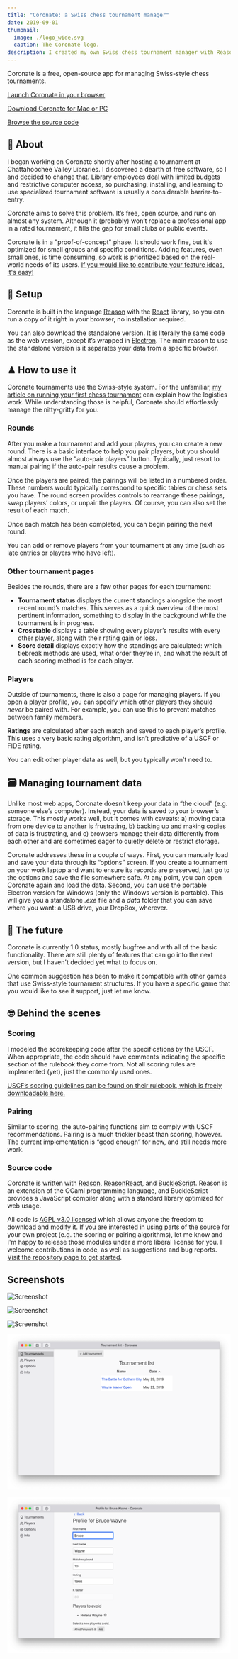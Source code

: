 ```yaml
---
title: "Coronate: a Swiss chess tournament manager"
date: 2019-09-01
thumbnail:
  image: ./logo_wide.svg
  caption: The Coronate logo.
description: I created my own Swiss chess tournament manager with ReasonReact. It's free and open source for anyone to use, but especially designed for the needs of libraries and small clubs.
---
```

Coronate is a free, open-source app for managing Swiss-style chess tournaments.

<p><div class="wp-block-button aligncenter download"><a class="button-link__link" href="https://johnridesa.bike/coronate/">Launch Coronate in your browser</a></div></p>

<p><div class="wp-block-button aligncenter download"><a class="button-link__link" href="https://github.com/johnridesabike/coronate/releases/latest">Download Coronate for Mac or PC</a></div></p>

<p><div class="wp-block-button aligncenter download"><a class="button-link__link" href="https://github.com/johnridesabike/coronate">Browse the source code</a></div></p>

## 🧐 About

I began working on Coronate shortly after hosting a tournament at Chattahoochee Valley Libraries. I discovered a dearth of free software, so I and decided to change that. Library employees deal with limited budgets and restrictive computer access, so purchasing, installing, and learning to use specialized tournament software is usually a considerable barrier-to-entry.

Coronate aims to solve this problem. It’s free, open source, and runs on almost any system. Although it (probably) won’t replace a professional app in a rated tournament, it fills the gap for small clubs or public events.

Coronate is in a "proof-of-concept" phase. It should work fine, but it's optimized for small groups and specific conditions. Adding features, even small ones, is time consuming, so work is prioritized based on the real-world needs of its users. [If you would like to contribute your feature ideas, it's easy!](https://github.com/johnridesabike/coronate/blob/master/CONTRIBUTING.md)

## 🔧 Setup

Coronate is built in the language [Reason](https://reasonml.github.io) with the [React](https://reactjs.org/) library, so you can run a copy of it right in your browser, no installation required.

You can also download the standalone version. It is literally the same code as the web version, except it’s wrapped in [Electron](https://electronjs.org/). The main reason to use the standalone version is it separates your data from a specific browser.

## ♟ How to use it

Coronate tournaments use the Swiss-style system. For the unfamiliar, [my article on running your first chess tournament](http://programminglibrarian.org/articles/your-library%E2%80%99s-first-chess-tournament-opening-endgame) can explain how the logistics work. While understanding those is helpful, Coronate should effortlessly manage the nitty-gritty for you.

### Rounds

After you make a tournament and add your players, you can create a new round. There is a basic interface to help you pair players, but you should almost always use the “auto-pair players” button. Typically, just resort to manual pairing if the auto-pair results cause a problem.

Once the players are paired, the pairings will be listed in a numbered order. These numbers would typically correspond to specific tables or chess sets you have. The round screen provides controls to rearrange these pairings, swap players’ colors, or unpair the players. Of course, you can also set the result of each match.

Once each match has been completed, you can begin pairing the next round.

You can add or remove players from your tournament at any time (such as late entries or players who have left). 

### Other tournament pages

Besides the rounds, there are a few other pages for each tournament:

- **Tournament status** displays the current standings alongside the most recent round’s matches. This serves as a quick overview of the most pertinent information, something to display in the background while the tournament is in progress.
- **Crosstable** displays a table showing every player’s results with every other player, along with their rating gain or loss.
- **Score detail** displays exactly how the standings are calculated: which tiebreak methods are used, what order they’re in, and what the result of each scoring method is for each player.

### Players

Outside of tournaments, there is also a page for managing players. If you open a player profile, you can specify which other players they should *never* be paired with. For example, you can use this to prevent matches between family members.

**Ratings** are calculated after each match and saved to each player’s profile. This uses a very basic rating algorithm, and isn’t predictive of a USCF or FIDE rating.

You can edit other player data as well, but you typically won’t need to.

## 🗃 Managing tournament data

Unlike most web apps, Coronate doesn’t keep your data in “the cloud” (e.g. someone else’s computer). Instead, your data is saved to your browser’s storage. This mostly works well, but it comes with caveats: a) moving data from one device to another is frustrating, b) backing up and making copies of data is frustrating, and c) browsers manage their data differently from each other and are sometimes eager to quietly delete or restrict storage.

Coronate addresses these in a couple of ways. First, you can manually load and save your data through its “options” screen. If you create a tournament on your work laptop and want to ensure its records are preserved, just go to the options and save the file somewhere safe. At any point, you can open Coronate again and load the data. Second, you can use the portable Electron version for Windows (only the Windows version is portable). This will give you a standalone *.exe* file and a *data* folder that you can save where you want: a USB drive, your DropBox, wherever.

## 🌅 The future

Coronate is currently 1.0 status, mostly bugfree and with all of the basic functionality. There are still plenty of features that can go into the next version, but I haven't decided yet what to focus on.

One common suggestion has been to make it compatible with other games that use Swiss-style tournament structures. If you have a specific game that you would like to see it support, just let me know.

## 🤓 Behind the scenes

### Scoring

I modeled the scorekeeping code after the specifications by the USCF. When appropriate, the code should have comments indicating the specific section of the rulebook they come from. Not all scoring rules are implemented (yet), just the commonly used ones.

[USCF’s scoring guidelines can be found on their rulebook, which is freely downloadable here.](http://www.uschess.org/content/view/7752/369/)

### Pairing

Similar to scoring, the auto-pairing functions aim to comply with USCF recommendations. Pairing is a much trickier beast than scoring, however. The current implementation is “good enough” for now, and still needs more work.

### Source code

Coronate is written with [Reason](https://reasonml.github.io), [ReasonReact](https://reasonml.github.io/reason-react/), and [BuckleScript](https://bucklescript.github.io). Reason is an extension of the OCaml programming language, and BuckleScript provides a JavaScript compiler along with a standard library optimized for web usage.

All code is [AGPL v3.0 licensed](https://github.com/johnridesabike/coronate/blob/master/LICENSE) which allows anyone the freedom to download and modify it. If you are interested in using parts of the source for your own project (e.g. the scoring or pairing algorithms), let me know and I'm happy to release those modules under a more liberal license for you. I welcome contributions in code, as well as suggestions and bug reports. [Visit the repository page to get started](https://github.com/johnridesabike/coronate/).

## Screenshots

<div class="alignwide">

![Screenshot](./screenshot-round.png "An example round.")

![Screenshot](./screenshot-crosstable.png "The crosstable screen.")

![Screenshot](./screenshot-score-detail.png "A screen displaying tiebreak details.")

![Screenshot](./screenshot-tourney-list.png "The tournament list screen.")

![Screenshot](./screenshot-player-edit.png "A screen editing player information.")

</div>

